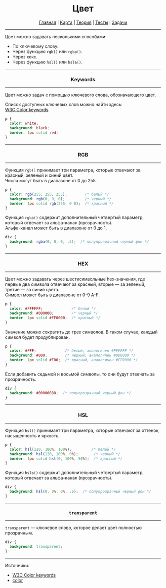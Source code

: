 <div align="center">

# Цвет

[Главная](https://github.com/dollaween/junior-roadmap/)
|
[Карта](/roadmap/README.md)
|
[Теория](/theory/README.md)
|
[Тесты](/tests/README.md)
|
[Задачи](/tasks/README.md)

</div>

---

Цвет можно задавать несколькими способами:
* По ключевому слову.
* Через функцию `rgb()` или `rgba()`.
* Через хекс.
* Через функцию `hsl()` или `hsla()`.

---

<div align="center">

### Keywords

</div>

---

Цвет можно задач с помощью ключевого слова, обозначающего цвет.

Список доступных ключевых слов можно найти здесь:  
[W3C Color keywords](https://www.w3.org/wiki/CSS/Properties/color/keywords)

```css
p {
  color: white;
  background: black;
  border: 1px solid red;
}
```

---

<div align="center">

### RGB

</div>

---

Функция `rgb()` принимает три параметра, которые отвечают за красный, зеленый и синий цвет.  
Числа могут быть в диапазоне от 0 до 255.

```css
p {
  color: rgb(255, 255, 255);        /* белый */
  background: rgb(0, 0, 0);         /* черный */
  border: 1px solid rgb(255, 0 0);  /* красный */
}
```

Функция `rgba()` содержит дополнительный четвертый параметр, который отвечает за альфа-канал (прозрачность).  
Альфа-канал может быть в диапазоне от 0 до 1.

```css
div {
  background: rgba(0, 0, 0, .5);  /* полупрозрачный черный фон */
}
```

---

<div align="center">

### HEX

</div>

---

Цвет можно задавать через шестисимвольные hex-значения, где первые два символа отвечают за красный, вторые — за зеленый, третие — за синий цвета.  
Символ может быть в диапазоне от 0-9 A-F.

```css
p {
  color: #FFFFFF;             /* белый */
  background: #000000;        /* черный */
  border: 1px solid #FF0000;  /* красный */
}
```

Значение можно сократить до трех символов. В таком случае, каждый символ будет продублирован.

```css
p {
  color: #FFF;             /* белый, аналогичен #FFFFFF */
  background: #000;        /* черный, аналогичен #000000 */
  border: 1px solid #F00;  /* красный, аналогичен #FF0000 */
}
```

Если добавить седьмой и восьмой символы, то они будут отвечать за прозрачность.

```css
div {
  background: #00000088;  /* полупрозрачный черный фон */
}
```

---

<div align="center">

### HSL

</div>

---

Функция `hsl()` принимает три параметра, которые отвечают за оттенок, насыщенность и яркость.

```css
p {
  color: hsl(120, 100%, 100%);         /* белый */
  background: hsl(120, 100%, 0%);       /* черный */
  border: 1px solid hsl(0, 100%, 50%);  /* красный */
}
```

Функция `hsla()` содержит дополнительный четвертый параметр, который отвечает за альфа-канал (прозрачность).

```css
div {
  background: hsl(0, 0%, 0%, .5);  /* полупрозрачный черный фон */
}
```

---

<div align="center">

### `transparent`

</div>

---

`transparent` — ключевое слово, которое делает цвет полностью прозрачным.

```css
div {
  background: transparent;
}
```

---

Источники:
* [W3C Color keywords](https://www.w3.org/wiki/CSS/Properties/color/keywords)
* [color](https://developer.mozilla.org/ru/docs/Web/CSS/color_value)
